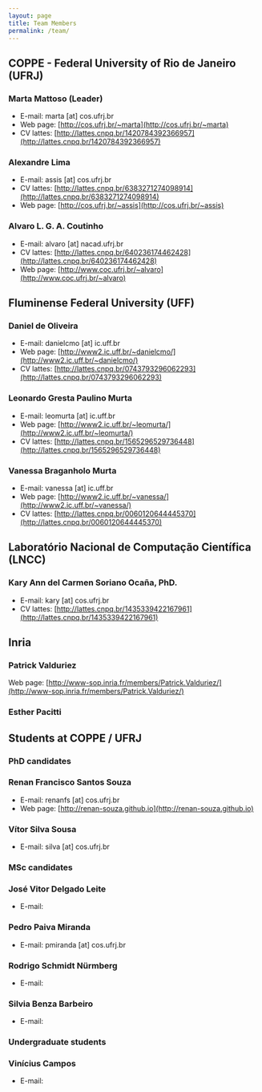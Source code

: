 ```yaml
---
layout: page
title: Team Members
permalink: /team/
---
```


## COPPE - Federal University of Rio de Janeiro (UFRJ)

### Marta Mattoso (Leader)

* E-mail: marta [at] cos.ufrj.br
* Web page: [http://cos.ufrj.br/~marta](http://cos.ufrj.br/~marta)
* CV lattes: [http://lattes.cnpq.br/1420784392366957](http://lattes.cnpq.br/1420784392366957)

### Alexandre Lima

* E-mail: assis [at] cos.ufrj.br
* CV lattes: [http://lattes.cnpq.br/6383271274098914](http://lattes.cnpq.br/6383271274098914)
* Web page: [http://cos.ufrj.br/~assis](http://cos.ufrj.br/~assis)

### Alvaro L. G. A. Coutinho

* E-mail: alvaro [at] nacad.ufrj.br
* CV lattes: [http://lattes.cnpq.br/640236174462428](http://lattes.cnpq.br/640236174462428)
* Web page: [http://www.coc.ufrj.br/~alvaro](http://www.coc.ufrj.br/~alvaro)

## Fluminense Federal University (UFF)

### Daniel de Oliveira

* E-mail: danielcmo [at] ic.uff.br
* Web page: [http://www2.ic.uff.br/~danielcmo/](http://www2.ic.uff.br/~danielcmo/)
* CV lattes: [http://lattes.cnpq.br/0743793296062293](http://lattes.cnpq.br/0743793296062293)

### Leonardo Gresta Paulino Murta

* E-mail: leomurta [at] ic.uff.br
* Web page: [http://www2.ic.uff.br/~leomurta/](http://www2.ic.uff.br/~leomurta/)
* CV lattes: [http://lattes.cnpq.br/1565296529736448](http://lattes.cnpq.br/1565296529736448)

### Vanessa Braganholo Murta

* E-mail: vanessa [at] ic.uff.br
* Web page: [http://www2.ic.uff.br/~vanessa/](http://www2.ic.uff.br/~vanessa/)
* CV lattes: [http://lattes.cnpq.br/0060120644445370](http://lattes.cnpq.br/0060120644445370)


## Laboratório Nacional de Computação Científica (LNCC)

### Kary Ann del Carmen Soriano Ocaña, PhD.

* E-mail: kary [at] cos.ufrj.br
* CV lattes: [http://lattes.cnpq.br/1435339422167961](http://lattes.cnpq.br/1435339422167961)

## Inria

### Patrick Valduriez

Web page: [http://www-sop.inria.fr/members/Patrick.Valduriez/](http://www-sop.inria.fr/members/Patrick.Valduriez/)

### Esther Pacitti


## Students at COPPE / UFRJ
### PhD candidates

### Renan Francisco Santos Souza

* E-mail: renanfs [at] cos.ufrj.br
* Web page: [http://renan-souza.github.io](http://renan-souza.github.io)

### Vítor Silva Sousa

* E-mail: silva [at] cos.ufrj.br

### MSc candidates

### José Vitor Delgado Leite

* E-mail: 

### Pedro Paiva Miranda

* E-mail: pmiranda [at] cos.ufrj.br

### Rodrigo Schmidt Nürmberg

* E-mail: 

### Silvia Benza Barbeiro

* E-mail: 

### Undergraduate students

### Vinícius Campos

* E-mail: 
